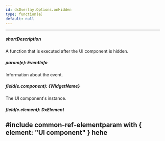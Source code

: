 ```yaml
---
id: dxOverlay.Options.onHidden
type: function(e)
default: null
---
```

---
##### shortDescription
A function that is executed after the UI component is hidden.

##### param(e): EventInfo
Information about the event.

##### field(e.component): {WidgetName}
The UI component's instance.

##### field(e.element): DxElement
#include common-ref-elementparam with { element: "UI component" }
hehe
---
